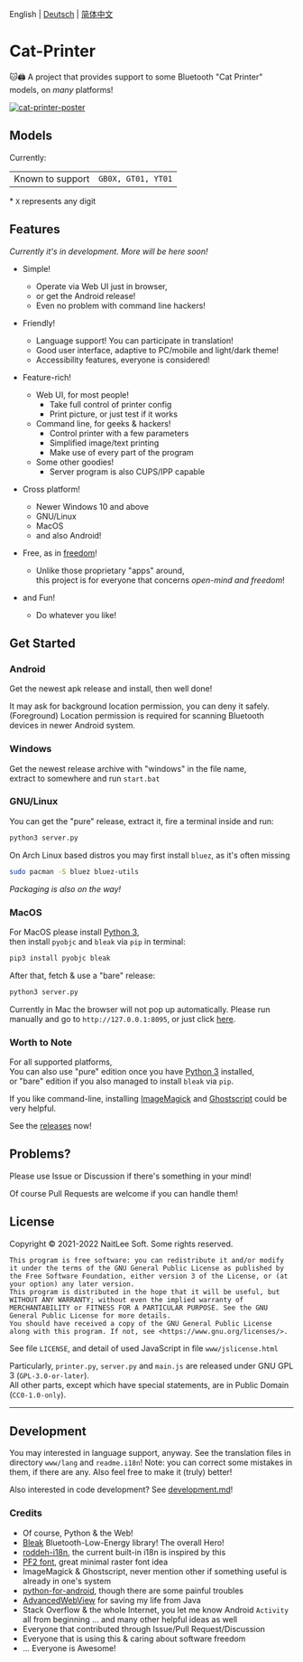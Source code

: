 English | [Deutsch](./readme.i18n/README.de_DE.md) | [简体中文](./readme.i18n/README.zh_CN.md)

# Cat-Printer

🐱🖨 A project that provides support to some Bluetooth "Cat Printer" models, on *many* platforms!

[![cat-printer-poster](https://repository-images.githubusercontent.com/403563361/ad018f6e-3a6e-4028-84b2-205f7d35c22b)](https://repository-images.githubusercontent.com/403563361/ad018f6e-3a6e-4028-84b2-205f7d35c22b)

## Models

Currently:

|    |    |
|----|----|
| Known to support | `GB0X, GT01, YT01`  |

\* `X` represents any digit

## Features

*Currently it's in development. More will be here soon!*

- Simple!
  - Operate via Web UI just in browser,
  - or get the Android release!
  - Even no problem with command line hackers!

- Friendly!
  - Language support! You can participate in translation!
  - Good user interface, adaptive to PC/mobile and light/dark theme!
  - Accessibility features, everyone is considered!

- Feature-rich!
  - Web UI, for most people!
    - Take full control of printer config
    - Print picture, or just test if it works
  - Command line, for geeks & hackers!
    - Control printer with a few parameters
    - Simplified image/text printing
    - Make use of every part of the program
  - Some other goodies!
    - Server program is also CUPS/IPP capable

- Cross platform!
  - Newer Windows 10 and above
  - GNU/Linux
  - MacOS
  - and also Android!

- Free, as in [freedom](https://www.gnu.org/philosophy/free-sw.html)!
  - Unlike those proprietary "apps" around,  
    this project is for everyone that concerns *open-mind and freedom*!

- and Fun!
  - Do whatever you like!

## Get Started

### Android

Get the newest apk release and install, then well done!

It may ask for background location permission, you can deny it safely.  
(Foreground) Location permission is required for scanning Bluetooth devices in newer Android system.

### Windows

Get the newest release archive with "windows" in the file name,  
extract to somewhere and run `start.bat`

### GNU/Linux

You can get the "pure" release, extract it, fire a terminal inside and run:  
```bash
python3 server.py
```

On Arch Linux based distros you may first install `bluez`, as it's often missing  
```bash
sudo pacman -S bluez bluez-utils
```

*Packaging is also on the way!*

### MacOS

For MacOS please install [Python 3](https://www.python.org/),  
then install `pyobjc` and `bleak` via `pip` in terminal:  
```bash
pip3 install pyobjc bleak
```

After that, fetch & use a "bare" release:  
```bash
python3 server.py
```

Currently in Mac the browser will not pop up automatically. Please run manually and go to `http://127.0.0.1:8095`, or just click [here](http://127.0.0.1:8095).

### Worth to Note

For all supported platforms,  
You can also use "pure" edition once you have [Python 3](https://www.python.org/) installed,  
or "bare" edition if you also managed to install `bleak` via `pip`.

If you like command-line, installing [ImageMagick](https://imagemagick.org/) and [Ghostscript](https://ghostscript.com/) could be very helpful.

See the [releases](https://github.com/NaitLee/Cat-Printer/releases) now!

## Problems?

Please use Issue or Discussion if there's something in your mind!

Of course Pull Requests are welcome if you can handle them!

## License

Copyright © 2021-2022 NaitLee Soft. Some rights reserved.

```
This program is free software: you can redistribute it and/or modify it under the terms of the GNU General Public License as published by the Free Software Foundation, either version 3 of the License, or (at your option) any later version.
This program is distributed in the hope that it will be useful, but WITHOUT ANY WARRANTY; without even the implied warranty of MERCHANTABILITY or FITNESS FOR A PARTICULAR PURPOSE. See the GNU General Public License for more details.
You should have received a copy of the GNU General Public License along with this program. If not, see <https://www.gnu.org/licenses/>.
```

See file `LICENSE`, and detail of used JavaScript in file `www/jslicense.html`

Particularly, `printer.py`, `server.py` and `main.js` are released under GNU GPL 3 (`GPL-3.0-or-later`).  
All other parts, except which have special statements, are in Public Domain (`CC0-1.0-only`).

--------

## Development

You may interested in language support, anyway. See the translation files in directory `www/lang` and `readme.i18n`!
Note: you can correct some mistakes in them, if there are any. Also feel free to make it (truly) better!

Also interested in code development? See [development.md](development.md)!

### Credits

- Of course, Python & the Web!
- [Bleak](https://bleak.readthedocs.io/en/latest/) Bluetooth-Low-Energy library! The overall Hero!
- [roddeh-i18n](https://github.com/roddeh/i18njs), the current built-in i18n is inspired by this
- [PF2 font](http://grub.gibibit.com/New_font_format), great minimal raster font idea
- ImageMagick & Ghostscript, never mention other if something useful is already in one's system
- [python-for-android](https://python-for-android.readthedocs.io/en/latest/), though there are some painful troubles
- [AdvancedWebView](https://github.com/delight-im/Android-AdvancedWebView) for saving my life from Java
- Stack Overflow & the whole Internet, you let me know Android `Activity` all from beginning
  ... and many other helpful ideas as well
- Everyone that contributed through Issue/Pull Request/Discussion
- Everyone that is using this & caring about software freedom
- ... Everyone is Awesome!
